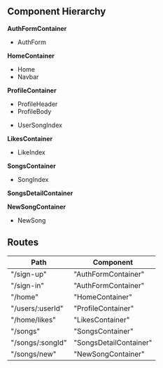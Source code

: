 ## Component Hierarchy

**AuthFormContainer**
 - AuthForm

**HomeContainer**
 - Home
 - Navbar

**ProfileContainer**
 - ProfileHeader
 - ProfileBody
  * UserSongIndex

**LikesContainer**
 - LikeIndex

**SongsContainer**
 - SongIndex

**SongsDetailContainer**

**NewSongContainer**
- NewSong

## Routes

|Path   | Component   |
|-------|-------------|
| "/sign-up" | "AuthFormContainer" |
| "/sign-in" | "AuthFormContainer" |
| "/home" | "HomeContainer" |
| "/users/:userId" | "ProfileContainer" |
| "/home/likes" | "LikesContainer" |
| "/songs" | "SongsContainer" |
| "/songs/:songId" | "SongsDetailContainer" |
| "/songs/new" | "NewSongContainer" |
